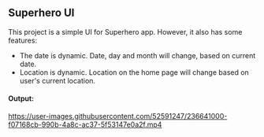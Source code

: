 ## Superhero UI

This project is a simple UI for Superhero app. However, it also has some features:
- The date is dynamic. Date, day and month will change, based on current date.
- Location is dynamic. Location on the home page will change based on user's current location.

#### Output:

https://user-images.githubusercontent.com/52591247/236641000-f07168cb-990b-4a8c-ac37-5f53147e0a2f.mp4




